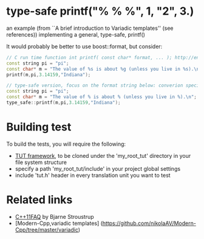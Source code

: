 # type-safe printf("% % %", 1, "2", 3.)
an example (from ``A brief introduction to Variadic templates'' (see references)) implementing a general, type-safe, printf()

It would probably be better to use boost::format, but consider:
```cpp
// C run time function int printf( const char* format, ... ); http://en.cppreference.com/w/cpp/io/c/fprintf
const string pi = "pi";
const char* m = "The value of %s is about %g (unless you live in %s).\n";
printf(m,pi,3.14159,"Indiana");

// type-safe version, focus on the format string below: converion specifiers are absent
const string pi = "pi";
const char* m = "The value of % is about % (unless you live in %).\n";
type_safe::printf(m,pi,3.14159,"Indiana");
```

# Building test
To build the tests, you will require the following:

* [TUT framework](https://github.com/mrzechonek/tut-framework), to be cloned under the 'my_root_tut' directory in your file system structure 
* specify a path 'my_root_tut/include' in your project global settings
* include 'tut.h' header in every translation unit you want to test

# Related links
* [C++11FAQ](http://www.stroustrup.com/C++11FAQ.html#variadic-templates) by Bjarne Stroustrup
* [Modern-Cpp,variadic templates] (https://github.com/nikolaAV/Modern-Cpp/tree/master/variadic) 
